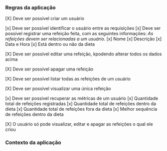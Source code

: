 ### Regras da aplicação

[X] Deve ser possível criar um usuário

[x] Deve ser possível identificar o usuário entre as requisições
[x] Deve ser possível registrar uma refeição feita, com as seguintes informações:
    *As refeições devem ser relacionadas a um usuário.*
    [x] Nome
    [x] Descrição
    [x] Data e Hora
    [x] Está dentro ou não da dieta

[X] Deve ser possível editar uma refeição, kpodendo alterar todos os dados acima

[X] Deve ser possível apagar uma refeição

[X] Deve ser possível listar todas as refeições de um usuário

[X] Deve ser possível visualizar uma única refeição

[x] Deve ser possível recuperar as métricas de um usuário
    [x] Quantidade total de refeições registradas
    [x] Quantidade total de refeições dentro da dieta
    [x] Quantidade total de refeições fora da dieta
    [x] Melhor sequência de refeições dentro da dieta

[X] O usuário só pode visualizar, editar e apagar as refeições o qual ele criou

### Contexto da aplicação
